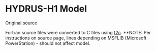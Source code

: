 # HYDRUS-H1 Model

[Original source](https://www.pc-progress.com/en/Default.aspx?h1d-description)

Fortran source files were converted to C files
using [f2c](http://www.netlib.org/f2c/). **NOTE: Per instructions on
source page, lines depending on MSFLIB (Microsoft PowerStation) -
should not affect model.

